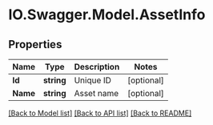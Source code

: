 # IO.Swagger.Model.AssetInfo
## Properties

Name | Type | Description | Notes
------------ | ------------- | ------------- | -------------
**Id** | **string** | Unique ID | [optional] 
**Name** | **string** | Asset name | [optional] 

[[Back to Model list]](../README.md#documentation-for-models) [[Back to API list]](../README.md#documentation-for-api-endpoints) [[Back to README]](../README.md)

